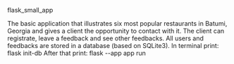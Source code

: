 flask_small_app

The basic application that illustrates six most popular restaurants in Batumi, Georgia and gives a client the opportunity to contact with it.
The client can registrate, leave a feedback and see other feedbacks. All users and feedbacks are stored in a database (based on SQLite3).
In terminal print: flask init-db
After that print: flask --app app run